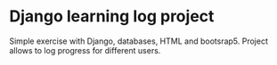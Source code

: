 # Django learning log project

Simple exercise with Django, databases, HTML and bootsrap5.
Project allows to log progress for different users.
